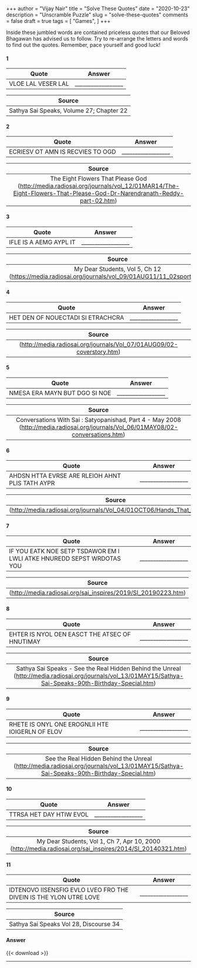 +++
author = "Vijay Nair"
title = "Solve These Quotes"
date = "2020-10-23"
description = "Unscramble Puzzle"
slug = "solve-these-quotes"
comments = false
draft = true
tags = [
    "Games",
]
+++

Inside these jumbled words are contained priceless quotes that our Beloved Bhagawan has advised us to follow. Try to re-arrange the letters and words to find out the quotes. Remember, pace yourself and good luck! 

#### 1

| Quote         | Answer        |
| ------------- | ------------- |
| VLOE LAL VESER LAL | __________________ |

| Source        |
|:-------------:|
|Sathya Sai Speaks, Volume 27; Chapter 22 |

#### 2

| Quote         | Answer        |
| ------------- | ------------- |
| ECRIESV OT AMN IS RECVIES TO OGD | __________________ |

| Source        |
|:-------------:|
|The Eight Flowers That Please God (http://media.radiosai.org/journals/vol_12/01MAR14/The-Eight-Flowers-That-Please-God-Dr-Narendranath-Reddy-part-02.htm)|

#### 3

| Quote         | Answer        |
| ------------- | ------------- |
| IFLE IS A AEMG AYPL IT | __________________ |

| Source        |
|:-------------:|
|My Dear Students, Vol 5, Ch 12 (https://media.radiosai.org/journals/vol_09/01AUG11/11_02sports_video.htm)|

#### 4

| Quote         | Answer        |
| ------------- | ------------- |
| HET DEN OF NOUECTADI SI ETRACHCRA | __________________ |

| Source        |
|:-------------:|
|(http://media.radiosai.org/journals/Vol_07/01AUG09/02-coverstory.htm)|

#### 5

| Quote         | Answer        |
| ------------- | ------------- |
| NMESA ERA MAYN BUT DGO SI NOE | __________________ |

| Source        |
|:-------------:|
|Conversations With Sai : Satyopanishad, Part 4 - May 2008 (http://media.radiosai.org/journals/Vol_06/01MAY08/02-conversations.htm)|

#### 6

| Quote         | Answer        |
| ------------- | ------------- |
| AHDSN HTTA EVRSE ARE RLEIOH AHNT PLIS TATH AYPR | __________________ |

| Source        |
|:-------------:|
|(http://media.radiosai.org/journals/Vol_04/01OCT06/Hands_That_Serve.htm)|

#### 7

| Quote         | Answer        |
| ------------- | ------------- |
| IF YOU EATK NOE SETP TSDAWOR EM I LWLI ATKE HNUREDD SEPST WRDOTAS YOU | __________________ |

| Source        |
|:-------------:|
|(http://media.radiosai.org/sai_inspires/2019/SI_20190223.htm)|

#### 8

| Quote         | Answer        |
| ------------- | ------------- |
| EHTER IS NYOL OEN EASCT THE ATSEC OF HNUTIMAY | __________________ |

| Source        |
|:-------------:|
|Sathya Sai Speaks - See the Real Hidden Behind the Unreal (http://media.radiosai.org/journals/vol_13/01MAY15/Sathya-Sai-Speaks-90th-Birthday-Special.htm)|

#### 9

| Quote         | Answer        |
| ------------- | ------------- |
| RHETE IS ONYL ONE EROGNLII HTE IOIGERLN OF ELOV | __________________ |

| Source        |
|:-------------:|
|See the Real Hidden Behind the Unreal (http://media.radiosai.org/journals/vol_13/01MAY15/Sathya-Sai-Speaks-90th-Birthday-Special.htm)|

#### 10

| Quote         | Answer        |
| ------------- | ------------- |
| TTRSA HET DAY HTIW EVOL | __________________ |

| Source        |
|:-------------:|
|My Dear Students, Vol 1, Ch 7, Apr 10, 2000 (http://media.radiosai.org/sai_inspires/2014/SI_20140321.htm)|

#### 11

| Quote         | Answer        |
| ------------- | ------------- |
| IDTENOVO IISENSFIG EVLO LVEO FRO THE DIVEIN IS THE YLON UTRE LOVE | __________________ |

| Source        |
|:-------------:|
|Sathya Sai Speaks Vol 28, Discourse 34|

#### Answer

{{< download >}}

---